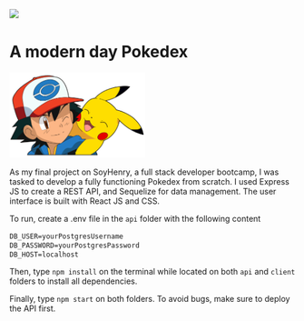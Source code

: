 <p align='left'>
    <img src='https://static.wixstatic.com/media/85087f_0d84cbeaeb824fca8f7ff18d7c9eaafd~mv2.png/v1/fill/w_160,h_30,al_c,q_85,usm_0.66_1.00_0.01/Logo_completo_Color_1PNG.webp' </img>
</p>

# A modern day Pokedex

<p align="left">
  <img height="150" src="./pokemon.png" />
</p>

As my final project on SoyHenry, a full stack developer bootcamp, I was tasked to develop a fully functioning Pokedex from scratch. I used Express JS to create a REST API, and Sequelize for data management. The user interface is built with React JS and CSS.

To run, create a .env file in the `api` folder with the following content

```
DB_USER=yourPostgresUsername
DB_PASSWORD=yourPostgresPassword
DB_HOST=localhost
```
Then, type `npm install` on the terminal while located on both `api` and `client` folders to install all dependencies.

Finally, type `npm start` on both folders. To avoid bugs, make sure to deploy the API first. 


